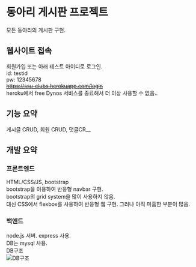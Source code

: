 # 동아리 게시판 프로젝트
모든 동아리의 게시판 구현.   
## 웹사이트 접속   
회원가입 또는 아래 테스트 아이디로 로그인.   
id: testid   
pw: 12345678   
~~https://ssu-clubs.herokuapp.com/login~~   
heroku에서 free Dynos 서비스를 종료해서 더 이상 사용할 수 없음..
## 기능 요약
게시글 CRUD, 회원 CRUD, 댓글CR__
## 개발 요약
### 프론트엔드
HTML/CSS/JS, bootstrap   
bootstrap을 이용하여 반응형 navbar 구현.   
bootstrap의 grid system을 많이 사용하지 않음.   
대신 CSS에서 flexbox를 사용하여 반응형 웹 구현. 그러나 아직 미흡한 부분이 많음.
### 백엔드
node.js 서버. express 사용.   
DB는 mysql 사용.   
DB구조   
![DB구조](https://user-images.githubusercontent.com/101233934/178154212-c98bd186-e628-4385-8608-369e9af0a755.png)

